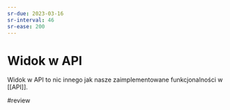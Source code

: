 ```yaml
---
sr-due: 2023-03-16
sr-interval: 46
sr-ease: 200
---
```


# Widok w API

Widok w API to nic innego jak nasze zaimplementowane funkcjonalności w [[API]].

#review